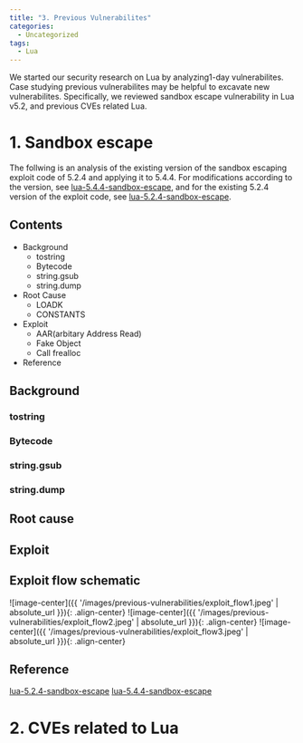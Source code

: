 ```yaml
---
title: "3. Previous Vulnerabilites"
categories:
  - Uncategorized
tags:
  - Lua
---
```

We started our security research on Lua by analyzing1-day vulnerabilites. Case studying previous vulnerabilites may be helpful to excavate new vulnerabilites. Specifically, we reviewed sandbox escape vulnerability in Lua v5.2, and previous CVEs related Lua.


# 1. Sandbox escape

The follwing is an analysis of the existing version of the sandbox escaping exploit code of 5.2.4 and applying it to 5.4.4. For modifications according to the version, see [lua-5.4.4-sandbox-escape](https://github.com/Lua-Project/lua-5.4.4-sandbox-escape), and for the existing 5.2.4 version of the exploit code, see [lua-5.2.4-sandbox-escape](https://github.com/erezto/lua-sandbox-escape).

## Contents
- Background
  - tostring
  - Bytecode
  - string.gsub
  - string.dump
- Root Cause
  - LOADK
  - CONSTANTS
- Exploit
  - AAR(arbitary Address Read)
  - Fake Object
  - Call frealloc
- Reference


## Background

### tostring
### Bytecode
### string.gsub
### string.dump

## Root cause

### 


## Exploit


## Exploit flow schematic

![image-center]({{ '/images/previous-vulnerabilities/exploit_flow1.jpeg' | absolute_url }}){: .align-center}
![image-center]({{ '/images/previous-vulnerabilities/exploit_flow2.jpeg' | absolute_url }}){: .align-center}
![image-center]({{ '/images/previous-vulnerabilities/exploit_flow3.jpeg' | absolute_url }}){: .align-center}


## Reference

[lua-5.2.4-sandbox-escape](https://github.com/erezto/lua-sandbox-escape)
[lua-5.4.4-sandbox-escape](https://github.com/Lua-Project/lua-5.4.4-sandbox-escape)




# 2. CVEs related to Lua

